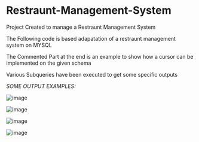 # Restraunt-Management-System
Project Created to manage a Restraunt Management System 

The Following code is based adapatation of a restraunt management system on MYSQL

The Commented Part at the end is an example to show how a cursor can be implemented on the given schema

Various Subqueries have been executed to get some specific outputs

*SOME OUTPUT EXAMPLES:*

![image](https://user-images.githubusercontent.com/66909599/162169977-33e33db1-be1e-44c2-a4bc-0e0857f8920b.png)

![image](https://user-images.githubusercontent.com/66909599/162170049-4db1cfa7-6b48-4b3b-8ad9-fb26488f4263.png)

![image](https://user-images.githubusercontent.com/66909599/162170264-ecd8063b-20e2-4c69-ad05-aa02e14a4159.png)

![image](https://user-images.githubusercontent.com/66909599/162396502-c7303d04-1e8e-4ee7-b3fa-c4851dff6740.png)

